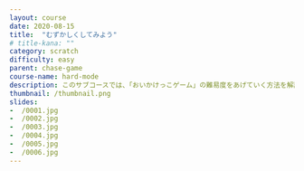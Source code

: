 ```yaml
---
layout: course
date: 2020-08-15
title:  "むずかしくしてみよう"
# title-kana: ""
category: scratch
difficulty: easy
parent:	chase-game
course-name: hard-mode
description: このサブコースでは、「おいかけっこゲーム」の難易度をあげていく方法を解説します。スライドで誰でも簡単に学べるビジュアルプログラミング学習サイト「メクルン」を使って、Scratch（スクラッチ）の学習をはじめよう。
thumbnail: /thumbnail.png
slides:
-  /0001.jpg
-  /0002.jpg
-  /0003.jpg
-  /0004.jpg
-  /0005.jpg
-  /0006.jpg
---
```


